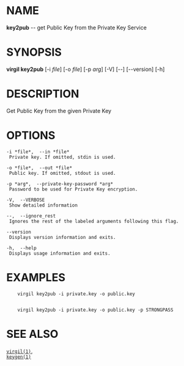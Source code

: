NAME
====

**key2pub** -- get Public Key from the Private Key Service

SYNOPSIS
========

**virgil key2pub** \[-i *file*\] \[-o *file*\] \[-p *arg*\] \[-V\]
\[--\] \[--version\] \[-h\]

DESCRIPTION
===========

Get Public Key from the given Private Key

OPTIONS
=======

    -i *file*,  --in *file*
     Private key. If omitted, stdin is used.

    -o *file*,  --out *file*
     Public key. If omitted, stdout is used.

    -p *arg*,  --private-key-password *arg*
     Password to be used for Private Key encryption.

    -V,  --VERBOSE
     Show detailed information

    --,  --ignore_rest
     Ignores the rest of the labeled arguments following this flag.

    --version
     Displays version information and exits.

    -h,  --help
     Displays usage information and exits.

EXAMPLES
========

        virgil key2pub -i private.key -o public.key


        virgil key2pub -i private.key -o public.key -p STRONGPASS

SEE ALSO
========

[`virgil(1)`](../markdown/virgil.1.md),  
[`keygen(1)`](../markdown/keygen.1.md)
